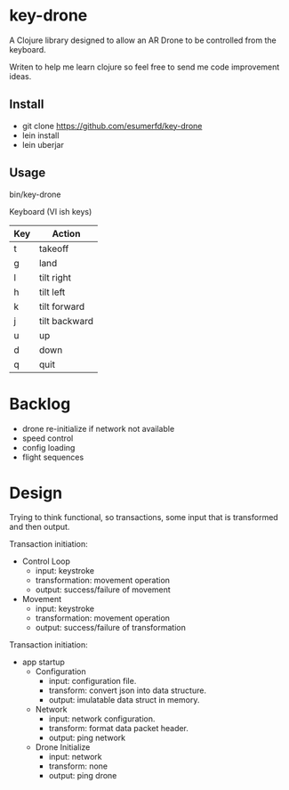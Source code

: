 # key-drone

A Clojure library designed to allow an AR Drone to be controlled from the keyboard.

Writen to help me learn clojure so feel free to send me code improvement ideas.

## Install

- git clone https://github.com/esumerfd/key-drone
- lein install
- lein uberjar

## Usage

bin/key-drone

Keyboard (VI ish keys)

| Key                    | Action        |
|------------------------|---------------|
| t                      | takeoff       |
| g                      | land          |
| l                      | tilt right    |
| h                      | tilt left     |
| k                      | tilt forward  |
| j                      | tilt backward |
| u                      | up            |
| d                      | down          |
| q                      | quit          |

Backlog
=======
- drone re-initialize if network not available
- speed control
- config loading
- flight sequences

Design
======
Trying to think functional, so transactions, some input that is transformed and then output.

Transaction initiation:
- Control Loop
  - input: keystroke
  - transformation: movement operation
  - output: success/failure of movement
- Movement
  - input: keystroke
  - transformation: movement operation
  - output: success/failure of transformation

Transaction initiation:
- app startup
  - Configuration
    - input: configuration file. 
    - transform: convert json into data structure.
    - output: imulatable data struct in memory.
  - Network
    - input: network configuration.
    - transform: format data packet header.
    - output: ping network
  - Drone Initialize
    - input: network
    - transform: none
    - output: ping drone


